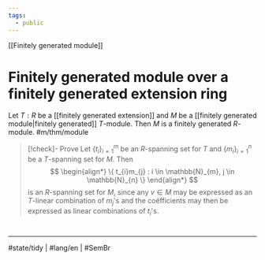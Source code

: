 ```yaml
---
tags:
  - public
---
```

[[Finitely generated module]]
# Finitely generated module over a finitely generated extension ring

Let $T:R$ be a [[finitely generated extension]] and $M$ be a [[finitely generated module|finitely generated]] $T$-module.
Then $M$ is a finitely generated $R$-module. #m/thm/module 

> [!check]- Prove
> Let $\{ t_{i} \}_{i=1}^m$ be an $R$-spanning set for $T$ and $\{ m_{i} \}_{i=1}^n$ be a $T$-spanning set for $M$.
> Then
> $$
> \begin{align*}
> \{ t_{i}m_{j} : i \in \mathbb{N}_{m}, j \in \mathbb{N}_{n} \}
> \end{align*}
> $$
> is an $R$-spanning set for $M$, since any $v \in M$ may be expressed as an $T$-linear combination of $m_{j}$'s and the coëfficients may then be expressed as linear combinations of $t_{i}$'s. <span class="QED"/>

#
---
#state/tidy | #lang/en | #SemBr
